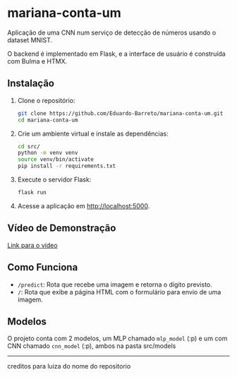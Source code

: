 # mariana-conta-um

Aplicação de uma CNN num serviço de detecção de números usando o dataset MNIST.

O backend é implementado em Flask, e a interface de usuário é construída com Bulma e HTMX.

## Instalação

1. Clone o repositório:

   ```bash
   git clone https://github.com/Eduardo-Barreto/mariana-conta-um.git
   cd mariana-conta-um
   ```

2. Crie um ambiente virtual e instale as dependências:

   ```bash
   cd src/
   python -m venv venv
   source venv/bin/activate
   pip install -r requirements.txt
   ```

3. Execute o servidor Flask:

   ```bash
   flask run
   ```

4. Acesse a aplicação em [http://localhost:5000](http://localhost:5000).

## Vídeo de Demonstração

[Link para o vídeo](https://www.youtube.com/watch?v=dQw4w9WgXcQ)

## Como Funciona

- `/predict`: Rota que recebe uma imagem e retorna o dígito previsto.
- `/`: Rota que exibe a página HTML com o formulário para envio de uma imagem.

## Modelos

O projeto conta com 2 modelos, um MLP chamado `mlp_model` (:p) e um com CNN chamado `cnn_model` (:p), ambos na pasta src/models


---

creditos para luiza do nome do repositorio

